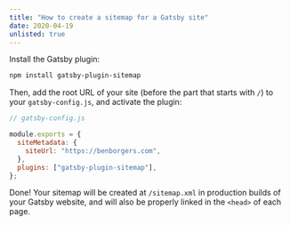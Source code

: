 ```yaml
---
title: "How to create a sitemap for a Gatsby site"
date: 2020-04-19
unlisted: true
---
```


Install the Gatsby plugin:

```bash
npm install gatsby-plugin-sitemap
```

Then, add the root URL of your site (before the part that starts with `/`) to your `gatsby-config.js`, and activate the plugin:

```javascript
// gatsby-config.js

module.exports = {
  siteMetadata: {
    siteUrl: "https://benborgers.com",
  },
  plugins: ["gatsby-plugin-sitemap"],
};
```

Done! Your sitemap will be created at `/sitemap.xml` in production builds of your Gatsby website, and will also be properly linked in the `<head>` of each page.
